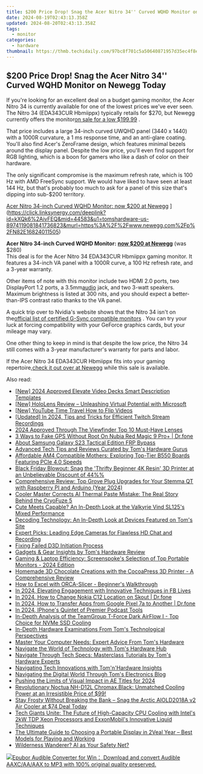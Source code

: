 ```yaml
---
title: $200 Price Drop! Snag the Acer Nitro 34'' Curved WQHD Monitor on Newegg Today
date: 2024-08-19T02:43:13.358Z
updated: 2024-08-20T02:43:13.358Z
tags:
  - monitor
categories:
  - hardware
thumbnail: https://thmb.techidaily.com/97bc8f701c5a50640871957d35ec4f8e16308c84bcc3926e5048675a7dfb62d5.png
---
```


## $200 Price Drop! Snag the Acer Nitro 34'' Curved WQHD Monitor on Newegg Today

If you're looking for an excellent deal on a budget gaming monitor, the Acer Nitro 34 is currently available for one of the lowest prices we've ever seen. The Nitro 34 (EDA343CUR Hbmiippx) typically retails for $270, but Newegg currently offers the monitor[on sale for a low $199.99](<https://shop-links.co/link/?exclusive=1&publisher_slug=itechdaily19598&url=https%3A%2F%2Fclick.linksynergy.com%2Fdeeplink%3Fid%3DkXQk6%252AivFEQ%26mid%3D44583%26u1%3Dtomshardware-us-4994161177559016645%26murl%3Dhttps%253A%252F%252Fwww.newegg.com%252Fp%252FN82E16824011505>) .

 That price includes a large 34-inch curved UWQHD panel (3440 x 1440) with a 1000R curvature, a 1 ms response time, and an anti-glare coating. You'll also find Acer's ZeroFrame design, which features minimal bezels around the display panel. Despite the low price, you'll even find support for RGB lighting, which is a boon for gamers who like a dash of color on their hardware.

 The only significant compromise is the maximum refresh rate, which is 100 Hz with AMD FreeSync support. We would have liked to have seen at least 144 Hz, but that's probably too much to ask for a panel of this size that's dipping into sub-$200 territory.

[Acer Nitro 34-inch Curved WQHD Monitor: now $200 at Newegg](https://cdn.mos.cms.futurecdn.net/WmKJZqT5cN43AMRKE7z48f-200-100.jpg "Acer Nitro 34-inch Curved WQHD Monitor: now $200 at Newegg") ](https://click.linksynergy.com/deeplink?id=kXQk6%2AivFEQ&mid=44583&u1=tomshardware-us-8974119081841736823&murl=https%3A%2F%2Fwww.newegg.com%2Fp%2FN82E16824011505)

**Acer Nitro 34-inch Curved WQHD Monitor:** [**now $200 at Newegg**](https://shop-links.co/link/?exclusive=1&publisher_slug=itechdaily19598&url=https%3A%2F%2Fclick.linksynergy.com%2Fdeeplink%3Fid%3DkXQk6%252AivFEQ%26mid%3D44583%26u1%3Dtomshardware-us-4757856291715265374%26murl%3Dhttps%253A%252F%252Fwww.newegg.com%252Fp%252FN82E16824011505) (was $280)  
 This deal is for the Acer Nitro 34 EDA343CUR Hbmiippx gaming monitor. It features a 34-inch VA panel with a 1000R curve, a 100 Hz refresh rate, and a 3-year warranty.

 Other items of note with this monitor include two HDMI 2.0 ports, two DisplayPort 1.2 ports, a 3.5mm[audio](https://tools.techidaily.com) jack, and two 3-watt speakers. Maximum brightness is listed at 300 nits, and you should expect a better-than-IPS contrast ratio thanks to the VA panel.

 A quick trip over to Nvidia's website shows that the Nitro 34 isn't on the[official list of certified G-Sync compatible monitors](https://www.nvidia.com/en-us/geforce/products/g-sync-monitors/specs/) . You can try your luck at forcing compatibility with your GeForce graphics cards, but your mileage may vary.

 One other thing to keep in mind is that despite the low price, the Nitro 34 still comes with a 3-year manufacturer's warranty for parts and labor.

 If the Acer Nitro 34 EDA343CUR Hbmiippx fits into your gaming repertoire,[check it out over at Newegg](https://shop-links.co/link/?exclusive=1&publisher_slug=itechdaily19598&url=https%3A%2F%2Fclick.linksynergy.com%2Fdeeplink%3Fid%3DkXQk6%252AivFEQ%26mid%3D44583%26u1%3Dtomshardware-us-3547807437355343859%26murl%3Dhttps%253A%252F%252Fwww.newegg.com%252Fp%252FN82E16824011505) while this sale is available.

<ins class="adsbygoogle"
     style="display:block"
     data-ad-format="autorelaxed"
     data-ad-client="ca-pub-7571918770474297"
     data-ad-slot="1223367746"></ins>



<ins class="adsbygoogle"
     style="display:block"
     data-ad-client="ca-pub-7571918770474297"
     data-ad-slot="8358498916"
     data-ad-format="auto"
     data-full-width-responsive="true"></ins>

<span class="atpl-alsoreadstyle">Also read:</span>
<div><ul>
<li><a href="https://youtube-blog.techidaily.com/024-approved-elevate-video-decks-smart-description-templates/"><u>[New] 2024 Approved  Elevate Video Decks  Smart Description Templates</u></a></li>
<li><a href="https://some-knowledge.techidaily.com/new-hololens-review-unleashing-virtual-potential-with-microsoft/"><u>[New] HoloLens Review – Unleashing Virtual Potential with Microsoft</u></a></li>
<li><a href="https://facebook-record-videos.techidaily.com/new-youtube-time-travel-how-to-flip-videos/"><u>[New] YouTube Time Travel  How to Flip Videos</u></a></li>
<li><a href="https://screen-recording.techidaily.com/updated-in-2024-tips-and-tricks-for-efficient-twitch-stream-recordings/"><u>[Updated] In 2024, Tips and Tricks for Efficient Twitch Stream Recordings</u></a></li>
<li><a href="https://fox-cloud.techidaily.com/2024-approved-through-the-viewfinder-top-10-must-have-lenses/"><u>2024 Approved  Through The Viewfinder  Top 10 Must-Have Lenses</u></a></li>
<li><a href="https://location-fake.techidaily.com/3-ways-to-fake-gps-without-root-on-nubia-red-magic-9-proplus-drfone-by-drfone-virtual-android/"><u>3 Ways to Fake GPS Without Root On Nubia Red Magic 9 Pro+ | Dr.fone</u></a></li>
<li><a href="https://android-frp.techidaily.com/about-samsung-galaxy-s23-tactical-edition-frp-bypass-by-drfone-android/"><u>About Samsung Galaxy S23 Tactical Edition FRP Bypass</u></a></li>
<li><a href="https://hardware-tips.techidaily.com/advanced-tech-tips-and-reviews-curated-by-toms-hardware-gurus/"><u>Advanced Tech Tips and Reviews Curated by Tom's Hardware Gurus</u></a></li>
<li><a href="https://hardware-tips.techidaily.com/affordable-am4-compatible-mothers-exploring-top-tier-b550-boards-featuring-pcie-40-speeds/"><u>Affordable AM4 Compatible Mothers: Exploring Top-Tier B550 Boards Featuring PCIe 4.0 Speeds</u></a></li>
<li><a href="https://hardware-tips.techidaily.com/black-friday-blowout-snag-the-thrifty-beginner-4k-resin-3d-printer-at-an-unbelievable-discount-of-44/"><u>Black Friday Blowout: Snag the 'Thrifty Beginner 4K Resin' 3D Printer at an Unbelievable Discount of 44%%</u></a></li>
<li><a href="https://hardware-tips.techidaily.com/comprehensive-review-top-grove-plug-upgrades-for-your-stemma-qt-with-raspberry-pi-and-arduino-year-2024/"><u>Comprehensive Review: Top Grove Plug Upgrades for Your Stemma QT with Raspberry PI and Arduino (Year 2024)</u></a></li>
<li><a href="https://hardware-tips.techidaily.com/cooler-master-corrects-ai-thermal-paste-mistake-the-real-story-behind-the-cryofuze-5/"><u>Cooler Master Corrects AI Thermal Paste Mistake: The Real Story Behind the CryoFuze 5</u></a></li>
<li><a href="https://hardware-tips.techidaily.com/cute-meets-capable-an-in-depth-look-at-the-valkyrie-vind-sl125s-mixed-performance/"><u>Cute Meets Capable? An In-Depth Look at the Valkyrie Vind SL125's Mixed Performance</u></a></li>
<li><a href="https://hardware-tips.techidaily.com/decoding-technology-an-in-depth-look-at-devices-featured-on-toms-site/"><u>Decoding Technology: An In-Depth Look at Devices Featured on Tom's Site</u></a></li>
<li><a href="https://hardware-tips.techidaily.com/expert-picks-leading-edge-cameras-for-flawless-hd-chat-and-recording/"><u>Expert Picks: Leading Edge Cameras for Flawless HD Chat and Recording</u></a></li>
<li><a href="https://network-issues.techidaily.com/fixing-failed-d3d-initiation-process/"><u>Fixing Failed D3D Initiation Process</u></a></li>
<li><a href="https://hardware-tips.techidaily.com/gadgets-and-gear-insights-by-toms-hardware-review/"><u>Gadgets & Gear Insights by Tom's Hardware Review</u></a></li>
<li><a href="https://hardware-tips.techidaily.com/gaming-and-laptop-efficiency-screenspokes-selection-of-top-portable-monitors-2024-edition/"><u>Gaming & Laptop Efficiency: Screenspoke's Selection of Top Portable Monitors - 2024 Edition</u></a></li>
<li><a href="https://hardware-tips.techidaily.com/homemade-3d-chocolate-creations-with-the-cocoapress-3d-printer-a-comprehensive-review/"><u>Homemade 3D Chocolate Creations with the CocoaPress 3D Printer - A Comprehensive Review</u></a></li>
<li><a href="https://hardware-tips.techidaily.com/how-to-excel-with-orca-slicer-beginners-walkthrough/"><u>How to Excel with ORCA-Slicer - Beginner's Walkthrough</u></a></li>
<li><a href="https://facebook-video-recording.techidaily.com/in-2024-elevating-engagement-with-innovative-techniques-in-fb-lives/"><u>In 2024, Elevating Engagement with Innovative Techniques in FB Lives</u></a></li>
<li><a href="https://location-social.techidaily.com/in-2024-how-to-change-nokia-c12-location-on-skout-drfone-by-drfone-virtual-android/"><u>In 2024, How to Change Nokia C12 Location on Skout | Dr.fone</u></a></li>
<li><a href="https://android-transfer.techidaily.com/in-2024-how-to-transfer-apps-from-google-pixel-7a-to-another-drfone-by-drfone-transfer-from-android-transfer-from-android/"><u>In 2024, How to Transfer Apps from Google Pixel 7a to Another | Dr.fone</u></a></li>
<li><a href="https://extra-guidance.techidaily.com/in-2024-iphones-quintet-of-premier-podcast-tools/"><u>In 2024, IPhone's Quintet of Premier Podcast Tools</u></a></li>
<li><a href="https://hardware-tips.techidaily.com/in-depth-analysis-of-the-teamgroup-t-force-dark-airflow-i-top-choice-for-nvme-ssd-cooling/"><u>In-Depth Analysis of the TeamGroup T-Force Dark AirFlow I - Top Choice for NVMe SSD Cooling</u></a></li>
<li><a href="https://hardware-tips.techidaily.com/in-depth-hardware-examinations-from-toms-technological-perspectives/"><u>In-Depth Hardware Examinations From Tom's Technological Perspectives</u></a></li>
<li><a href="https://hardware-tips.techidaily.com/master-your-computer-needs-expert-advice-from-toms-hardware/"><u>Master Your Computer Needs: Expert Advice From Tom's Hardware</u></a></li>
<li><a href="https://hardware-tips.techidaily.com/navigate-the-world-of-technology-with-toms-hardware-hub/"><u>Navigate the World of Technology with Tom's Hardware Hub</u></a></li>
<li><a href="https://hardware-tips.techidaily.com/navigate-through-tech-specs-masterclass-tutorials-by-toms-hardware-experts/"><u>Navigate Through Tech Specs: Masterclass Tutorials by Tom's Hardware Experts</u></a></li>
<li><a href="https://hardware-tips.techidaily.com/navigating-tech-innovations-with-tomnhardware-insights/"><u>Navigating Tech Innovations with Tom'n'Hardware Insights</u></a></li>
<li><a href="https://hardware-tips.techidaily.com/navigating-the-digital-world-through-toms-electronics-blog/"><u>Navigating the Digital World Through Tom's Electronics Blog</u></a></li>
<li><a href="https://extra-approaches.techidaily.com/pushing-the-limits-of-visual-impact-in-ae-titles-for-2024/"><u>Pushing the Limits of Visual Impact in AE Titles for 2024</u></a></li>
<li><a href="https://hardware-tips.techidaily.com/revolutionary-noctua-nh-d12l-chromaxblack-unmatched-cooling-power-at-an-irresistible-price-of-99/"><u>Revolutionary Noctua NH-D12L Chromax.Black: Unmatched Cooling Power at an Irresistible Price of $99!</u></a></li>
<li><a href="https://hardware-tips.techidaily.com/stay-frosty-without-breaking-the-bank-snag-the-arctic-aiold2018a-v2-air-cooler-at-74-deal-today/"><u>Stay Frosty Without Breaking the Bank – Snag the Arctic AIOLD2018A v2 Air Cooler at $74 Deal Today</u></a></li>
<li><a href="https://hardware-tips.techidaily.com/tech-giants-unite-the-future-of-high-capacity-cpu-cooling-with-intels-2kw-tdp-xeon-processors-and-exxonmobils-innovative-liquid-techniques/"><u>Tech Giants Unite: The Future of High-Capacity CPU Cooling with Intel's 2kW TDP Xeon Processors and ExxonMobil's Innovative Liquid Techniques</u></a></li>
<li><a href="https://hardware-tips.techidaily.com/the-ultimate-guide-to-choosing-a-portable-display-in-2veal-year-best-models-for-playing-and-working/"><u>The Ultimate Guide to Choosing a Portable Display in 2Veal Year – Best Models for Playing and Working</u></a></li>
<li><a href="https://tech-haven.techidaily.com/wilderness-wanderer-ai-as-your-safety-net/"><u>Wilderness Wanderer? AI as Your Safety Net?</u></a></li>
</ul></div>

<!-- affiliate ads begin -->
<a href="https://secure.2checkout.com/order/checkout.php?PRODS=4708689&QTY=1&AFFILIATE=108875&CART=1"><img src="https://www.epubor.com/images/uppic/audible-converter-interface.png" border="0">Epubor Audible Converter for Win： Download and convert Audible AAXC/AA/AAX to MP3 with 100% original quality preserved.</a>
<!-- affiliate ads end -->